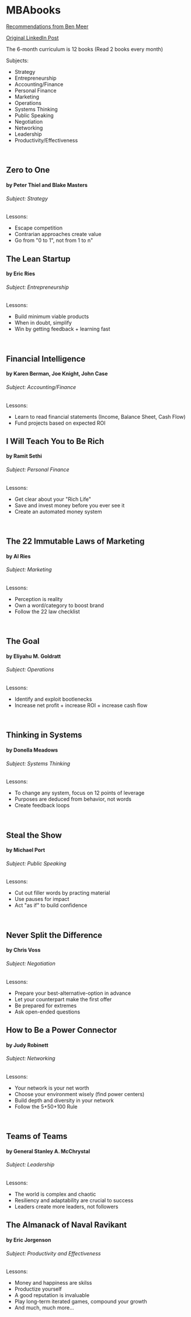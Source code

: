 # MBAbooks

<a href="https://www.linkedin.com/in/benmeer?miniProfileUrn=urn%3Ali%3Afs_miniProfile%3AACoAAA4tsN0BH3DejAt87HPZrM_wK0SgrnMluP4&lipi=urn%3Ali%3Apage%3Ad_flagship3_feed%3BtXB%2BdZuhS5K6%2FSB2dNeGzQ%3D%3D" target="_blank"> Recommendations from Ben Meer</a>

<a href="https://www.linkedin.com/posts/benmeer_how-to-give-yourself-a-personal-mba-in-6-activity-6992823765504036864-oEOv?utm_source=share&utm_medium=member_desktop)" target="_blank"> Original LinkedIn Post</a>

The 6-month curriculum is 12 books
(Read 2 books every month)

Subjects:

<ul>
  <li>Strategy</li>
  <li>Entrepreneurship</li>
  <li>Accounting/Finance</li>
  <li>Personal Finance</li>
  <li>Marketing</li>
  <li>Operations</li>
  <li>Systems Thinking</li>
  <li>Public Speaking</li>
  <li>Negotiation</li>
  <li>Networking</li>
  <li>Leadership</li>
  <li>Productivity/Effectiveness</li>
</ul>

<br/>

<div id="Strategy" class="BookCard">
  <h2>Zero to One</h2>
  <h4>by Peter Thiel and Blake Masters</h4>
  <h6>Subject: Strategy</h6>
  <p>Lessons:
    <ul>
      <li>Escape competition</li>
      <li>Contrarian approaches create value</li>
      <li>Go from "0 to 1", not from 1 to n"</li>
    </ul>
  </p>
 </div>
 
<div id="Entrepreneurship" class="BookCard">
  <h2>The Lean Startup</h2>
  <h4>by Eric Ries</h4>
  <h6>Subject: Entrepreneurship</h6>
  <p>Lessons:
    <ul>
      <li>Build minimum viable products</li>
      <li>When in doubt, simplify</li>
      <li>Win by getting feedback + learning fast</li>
    </ul>
  </p>
 </div>
 
 <br/>
 
 <div id="Accounting/Finance" class="BookCard">
  <h2>Financial Intelligence</h2>
  <h4>by Karen Berman, Joe Knight, John Case</h4>
  <h6>Subject: Accounting/Finance</h6>
  <p>Lessons:
    <ul>
      <li>Learn to read financial statements (Income, Balance Sheet, Cash Flow)</li>
      <li>Fund projects based on expected ROI</li>
    </ul>
  </p>
 </div>
 
 <div id="Personal Finance" class="BookCard">
  <h2>I Will Teach You to Be Rich</h2>
  <h4>by Ramit Sethi</h4>
  <h6>Subject: Personal Finance</h6>
  <p>Lessons:
    <ul>
      <li>Get clear about your "Rich Life"</li>
      <li>Save and invest money before you ever see it</li>
      <li>Create an automated money system</li>
    </ul>
  </p>
 </div>
 
 <br/>
 
 <div id="Marketing" class="BookCard">
  <h2>The 22 Immutable Laws of Marketing</h2>
  <h4>by Al Ries</h4>
  <h6>Subject: Marketing</h6>
  <p>Lessons:
    <ul>
      <li>Perception is reality</li>
      <li>Own a word/category to boost brand</li>
      <li>Follow the 22 law checklist</li>
    </ul>
  </p>
 </div>
 
 <br/>
 
 <div id="Operations" class="BookCard">
  <h2>The Goal</h2>
  <h4>by Eliyahu M. Goldratt</h4>
  <h6>Subject: Operations</h6>
  <p>Lessons:
    <ul>
      <li>Identify and exploit bootlenecks</li>
      <li>Increase net profit + increase ROI + increase cash flow</li>
    </ul>
  </p>
 </div>
 
 <br/>
 
 <div id="SystemsThinking" class="BookCard">
  <h2>Thinking in Systems</h2>
  <h4>by Donella Meadows</h4>
  <h6>Subject: Systems Thinking</h6>
  <p>Lessons:
    <ul>
      <li>To change any system, focus on 12 points of leverage</li>
      <li>Purposes are deduced from behavior, not words</li>
      <li>Create feedback loops</li>
    </ul>
  </p>
 </div>
 
 <br/>
 
 <div id="PublicSpeaking" class="BookCard">
  <h2>Steal the Show</h2>
  <h4>by Michael Port</h4>
  <h6>Subject: Public Speaking</h6>
  <p>Lessons:
    <ul>
      <li>Cut out filler words by practing material</li>
      <li>Use pauses for impact</li>
      <li>Act "as if" to build confidence</li>
    </ul>
  </p>
 </div>
 
 <br/>
 
 <div id="Negotiation" class="BookCard">
  <h2>Never Split the Difference</h2>
  <h4>by Chris Voss</h4>
  <h6>Subject: Negotiation</h6>
  <p>Lessons:
    <ul>
      <li>Prepare your best-alternative-option in advance</li>
      <li>Let your counterpart make the first offer</li>
      <li>Be prepared for extremes</li>
      <li>Ask open-ended questions</li>
    </ul>
  </p>
 </div>
 
 <div id="Networking" class="BookCard">
  <h2>How to Be a Power Connector</h2>
  <h4>by Judy Robinett</h4>
  <h6>Subject: Networking</h6>
  <p>Lessons:
    <ul>
      <li>Your network is your net worth</li>
      <li>Choose your environment wisely (find power centers)</li>
      <li>Build depth and diversity in your network</li>
      <li>Follow the 5+50+100 Rule</li>
    </ul>
  </p>
 </div>
 
 <br/>
 
 <div id="Leadership" class="BookCard">
  <h2>Teams of Teams</h2>
  <h4>by General Stanley A. McChrystal</h4>
  <h6>Subject: Leadership</h6>
  <p>Lessons:
    <ul>
      <li>The world is complex and chaotic</li>
      <li>Resiliency and adaptability are crucial to success</li>
      <li>Leaders create more leaders, not followers</li>
    </ul>
  </p>
 </div>
 
   <div id="Productivity&Effectiveness" class="BookCard">
  <h2>The Almanack of Naval Ravikant</h2>
  <h4>by Eric Jorgenson</h4>
  <h6>Subject: Productivity and Effectiveness</h6>
  <p>Lessons:
    <ul>
      <li>Money and happiness are skilss</li>
      <li>Productize yourself</li>
      <li>A good reputation is invaluable</li>
      <li>Play long-term iterated games, compound your growth</li>
      <li>And much, much more...</li>
    </ul>
  </p>
 </div>
 
 
